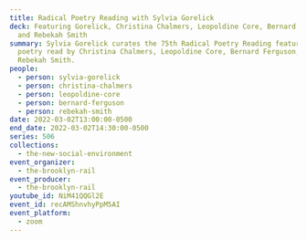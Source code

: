 ```yaml
---
title: Radical Poetry Reading with Sylvia Gorelick
deck: Featuring Gorelick, Christina Chalmers, Leopoldine Core, Bernard Ferguson,
  and Rebekah Smith
summary: Sylvia Gorelick curates the 75th Radical Poetry Reading featuring
  poetry read by Christina Chalmers, Leopoldine Core, Bernard Ferguson, and
  Rebekah Smith.
people:
  - person: sylvia-gorelick
  - person: christina-chalmers
  - person: leopoldine-core
  - person: bernard-ferguson
  - person: rebekah-smith
date: 2022-03-02T13:00:00-0500
end_date: 2022-03-02T14:30:00-0500
series: 506
collections:
  - the-new-social-environment
event_organizer:
  - the-brooklyn-rail
event_producer:
  - the-brooklyn-rail
youtube_id: NiM41QQGl2E
event_id: recAMShnvhyPpM5AI
event_platform:
  - zoom
---
```


